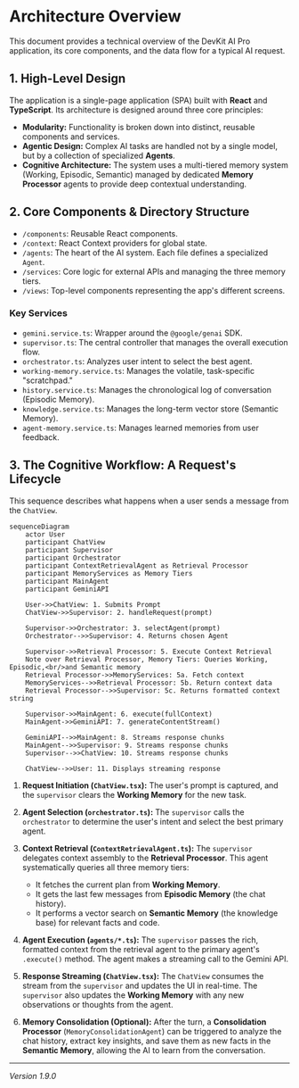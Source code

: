 
# Architecture Overview

This document provides a technical overview of the DevKit AI Pro application, its core components, and the data flow for a typical AI request.

## 1. High-Level Design

The application is a single-page application (SPA) built with **React** and **TypeScript**. Its architecture is designed around three core principles:
- **Modularity:** Functionality is broken down into distinct, reusable components and services.
- **Agentic Design:** Complex AI tasks are handled not by a single model, but by a collection of specialized **Agents**.
- **Cognitive Architecture:** The system uses a multi-tiered memory system (Working, Episodic, Semantic) managed by dedicated **Memory Processor** agents to provide deep contextual understanding.

## 2. Core Components & Directory Structure

-   `/components`: Reusable React components.
-   `/context`: React Context providers for global state.
-   `/agents`: The heart of the AI system. Each file defines a specialized `Agent`.
-   `/services`: Core logic for external APIs and managing the three memory tiers.
-   `/views`: Top-level components representing the app's different screens.

### Key Services

-   `gemini.service.ts`: Wrapper around the `@google/genai` SDK.
-   `supervisor.ts`: The central controller that manages the overall execution flow.
-   `orchestrator.ts`: Analyzes user intent to select the best agent.
-   `working-memory.service.ts`: Manages the volatile, task-specific "scratchpad."
-   `history.service.ts`: Manages the chronological log of conversation (Episodic Memory).
-   `knowledge.service.ts`: Manages the long-term vector store (Semantic Memory).
-   `agent-memory.service.ts`: Manages learned memories from user feedback.

## 3. The Cognitive Workflow: A Request's Lifecycle

This sequence describes what happens when a user sends a message from the `ChatView`.

```mermaid
sequenceDiagram
    actor User
    participant ChatView
    participant Supervisor
    participant Orchestrator
    participant ContextRetrievalAgent as Retrieval Processor
    participant MemoryServices as Memory Tiers
    participant MainAgent
    participant GeminiAPI

    User->>ChatView: 1. Submits Prompt
    ChatView->>Supervisor: 2. handleRequest(prompt)
    
    Supervisor->>Orchestrator: 3. selectAgent(prompt)
    Orchestrator-->>Supervisor: 4. Returns chosen Agent
    
    Supervisor->>Retrieval Processor: 5. Execute Context Retrieval
    Note over Retrieval Processor, Memory Tiers: Queries Working, Episodic,<br/>and Semantic memory
    Retrieval Processor->>MemoryServices: 5a. Fetch context
    MemoryServices-->>Retrieval Processor: 5b. Return context data
    Retrieval Processor-->>Supervisor: 5c. Returns formatted context string

    Supervisor->>MainAgent: 6. execute(fullContext)
    MainAgent->>GeminiAPI: 7. generateContentStream()
    
    GeminiAPI-->>MainAgent: 8. Streams response chunks
    MainAgent-->>Supervisor: 9. Streams response chunks
    Supervisor-->>ChatView: 10. Streams response chunks
    
    ChatView-->>User: 11. Displays streaming response
```

1.  **Request Initiation (`ChatView.tsx`):** The user's prompt is captured, and the `supervisor` clears the **Working Memory** for the new task.

2.  **Agent Selection (`orchestrator.ts`):** The `supervisor` calls the `orchestrator` to determine the user's intent and select the best primary agent.

3.  **Context Retrieval (`ContextRetrievalAgent.ts`):** The `supervisor` delegates context assembly to the **Retrieval Processor**. This agent systematically queries all three memory tiers:
    -   It fetches the current plan from **Working Memory**.
    -   It gets the last few messages from **Episodic Memory** (the chat history).
    -   It performs a vector search on **Semantic Memory** (the knowledge base) for relevant facts and code.

4.  **Agent Execution (`agents/*.ts`):** The `supervisor` passes the rich, formatted context from the retrieval agent to the primary agent's `.execute()` method. The agent makes a streaming call to the Gemini API.

5.  **Response Streaming (`ChatView.tsx`):** The `ChatView` consumes the stream from the `supervisor` and updates the UI in real-time. The `supervisor` also updates the **Working Memory** with any new observations or thoughts from the agent.

6.  **Memory Consolidation (Optional):** After the turn, a **Consolidation Processor** (`MemoryConsolidationAgent`) can be triggered to analyze the chat history, extract key insights, and save them as new facts in the **Semantic Memory**, allowing the AI to learn from the conversation.

---
*Version 1.9.0*

